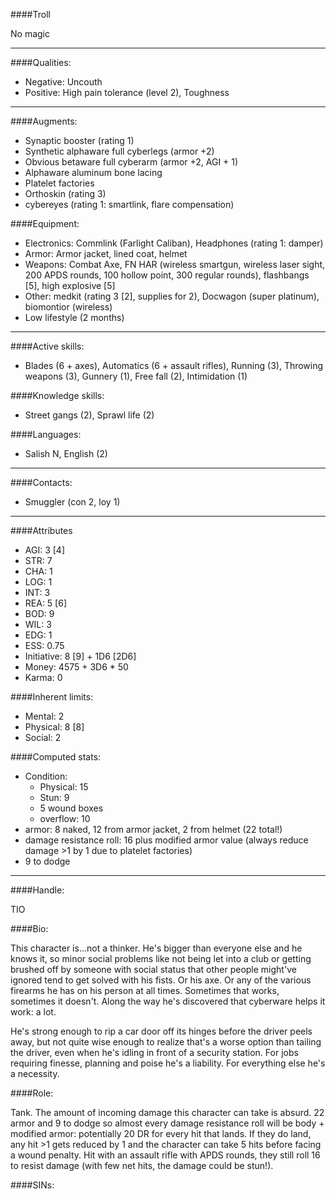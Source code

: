 ####Troll

No magic

____
####Qualities:

- Negative: Uncouth
- Positive: High pain tolerance (level 2), Toughness

____
####Augments:

- Synaptic booster (rating 1)
- Synthetic alphaware full cyberlegs (armor +2)
- Obvious betaware full cyberarm (armor +2, AGI + 1)
- Alphaware aluminum bone lacing
- Platelet factories
- Orthoskin (rating 3)
- cybereyes (rating 1: smartlink, flare compensation)

####Equipment:

- Electronics: Commlink (Farlight Caliban), Headphones (rating 1: damper)
- Armor: Armor jacket, lined coat, helmet
- Weapons: Combat Axe, FN HAR (wireless smartgun, wireless laser sight, 200 APDS rounds, 100 hollow point, 300 regular rounds), flashbangs [5], high explosive [5]
- Other: medkit (rating 3 [2], supplies for 2), Docwagon (super platinum), biomontior (wireless)
- Low lifestyle (2 months)

____
####Active skills:

- Blades (6 + axes), Automatics (6 + assault rifles), Running (3), Throwing weapons (3), Gunnery (1), Free fall (2), Intimidation (1)

####Knowledge skills:

- Street gangs (2), Sprawl life (2)

####Languages:

- Salish N, English (2)

____
####Contacts:

- Smuggler (con 2, loy 1)

____
####Attributes

- AGI: 3 [4]
- STR: 7
- CHA: 1
- LOG: 1
- INT: 3
- REA: 5 [6]
- BOD: 9
- WIL: 3
- EDG: 1
- ESS: 0.75
- Initiative: 8 [9] + 1D6 [2D6]
- Money: 4575 + 3D6 * 50
- Karma: 0

####Inherent limits:

- Mental: 2
- Physical: 8 [8]
- Social: 2

####Computed stats:

- Condition:
	- Physical: 15
	- Stun: 9
	- 5 wound boxes
	- overflow: 10
- armor: 8 naked, 12 from armor jacket, 2 from helmet (22 total!)
- damage resistance roll: 16 plus modified armor value (always reduce damage >1 by 1 due to platelet factories)
- 9 to dodge

____
####Handle:

TIO

####Bio:

This character is...not a thinker. He's bigger than everyone else and he knows it, so minor social problems like not being let into a club or getting brushed off by someone with social status that other people might've ignored tend to get solved with his fists. Or his axe. Or any of the various firearms he has on his person at all times. Sometimes that works, sometimes it doesn't. Along the way he's discovered that cyberware helps it work: a lot.

He's strong enough to rip a car door off its hinges before the driver peels away, but not quite wise enough to realize that's a worse option than tailing the driver, even when he's idling in front of a security station. For jobs requiring finesse, planning and poise he's a liability. For everything else he's a necessity.

####Role:

Tank. The amount of incoming damage this character can take is absurd. 22 armor and 9 to dodge so almost every damage resistance roll will be body + modified armor: potentially 20 DR for every hit that lands. If they do land, any hit >1 gets reduced by 1 and the character can take 5 hits before facing a wound penalty. Hit with an assault rifle with APDS rounds, they still roll 16 to resist damage (with few net hits, the damage could be stun!).

####SINs:
